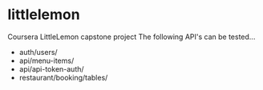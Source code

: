 # littlelemon
Coursera LittleLemon capstone project
The following API's can be tested...

* auth/users/
* api/menu-items/
* api/api-token-auth/
* restaurant/booking/tables/
